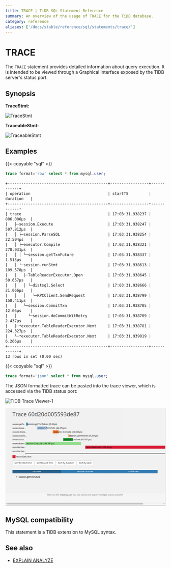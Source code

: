 ```yaml
---
title: TRACE | TiDB SQL Statement Reference
summary: An overview of the usage of TRACE for the TiDB database.
category: reference
aliases: ['/docs/stable/reference/sql/statements/trace/']
---
```


# TRACE

The `TRACE` statement provides detailed information about query execution. It is intended to be viewed through a Graphical interface exposed by the TiDB server's status port.

## Synopsis

**TraceStmt:**

![TraceStmt](/media/sqlgram/TraceStmt.png)

**TraceableStmt:**

![TraceableStmt](/media/sqlgram/TraceableStmt.png)

## Examples

{{< copyable "sql" >}}

```sql
trace format='row' select * from mysql.user;
```

```
+--------------------------------------------+-----------------+------------+
| operation                                  | startTS         | duration   |
+--------------------------------------------+-----------------+------------+
| trace                                      | 17:03:31.938237 | 886.086µs  |
|   ├─session.Execute                        | 17:03:31.938247 | 507.812µs  |
|   │ ├─session.ParseSQL                     | 17:03:31.938254 | 22.504µs   |
|   │ ├─executor.Compile                     | 17:03:31.938321 | 278.931µs  |
|   │ │ └─session.getTxnFuture               | 17:03:31.938337 | 1.515µs    |
|   │ └─session.runStmt                      | 17:03:31.938613 | 109.578µs  |
|   │   ├─TableReaderExecutor.Open           | 17:03:31.938645 | 50.657µs   |
|   │   │ └─distsql.Select                   | 17:03:31.938666 | 21.066µs   |
|   │   │   └─RPCClient.SendRequest          | 17:03:31.938799 | 158.411µs  |
|   │   └─session.CommitTxn                  | 17:03:31.938705 | 12.06µs    |
|   │     └─session.doCommitWitRetry         | 17:03:31.938709 | 2.437µs    |
|   ├─*executor.TableReaderExecutor.Next     | 17:03:31.938781 | 224.327µs  |
|   └─*executor.TableReaderExecutor.Next     | 17:03:31.939019 | 6.266µs    |
+--------------------------------------------+-----------------+------------+
13 rows in set (0.00 sec)
```

{{< copyable "sql" >}}

```sql
trace format='json' select * from mysql.user;
```

The JSON formatted trace can be pasted into the trace viewer, which is accessed via the TiDB status port:

![TiDB Trace Viewer-1](/media/trace-paste.png)

![TiDB Trace Viewer-2](/media/trace-view.png)

## MySQL compatibility

This statement is a TiDB extension to MySQL syntax.

## See also

* [EXPLAIN ANALYZE](/sql-statements/sql-statement-explain-analyze.md)
